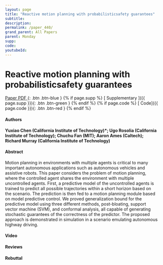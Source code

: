 ```yaml
---
layout: page
title: "Reactive motion planning with probabilisticsafety guarantees"
subtitle: 
description:
permalink: /paper_440/
grand_parent: All Papers
parent: Monday
supp: 
code: 
youtubeId: 
---
```


# Reactive motion planning with probabilisticsafety guarantees

[<i class="fa fa-file-text-o" aria-hidden="true"></i> Paper PDF ](https://drive.google.com/file/d/19Hwr4MzkOK_wUbmF5gBTwO5paCcFkHCR/view){: .btn .btn-blue } {% if page.supp %} [<i class="fa fa-file-text-o" aria-hidden="true"></i> Supplementary ]({{ page.supp }}){: .btn .btn-green } {% endif %} {% if page.code %} [<i class="fa fa-github" aria-hidden="true"></i> Code]({{ page.code }}){: .btn .btn-red }
{% endif %}

#### Authors
**Yuxiao Chen (California Institute of Technology)*; Ugo Rosolia (California Institute of Technology); Chuchu Fan (MIT); Aaron Ames (Caltech); Richard Murray (California Institute of Technology)**

#### Abstract
Motion planning in environments with multiple agents is critical to many important autonomous applications such as autonomous vehicles and assistive robots. This paper considers the problem of motion planning, where the controlled agent shares the environment with multiple uncontrolled agents. First, a predictive model of the uncontrolled agents is trained to predict all possible trajectories within a short horizon based on the scenario. The prediction is then fed to a motion planning module based on model predictive control. We proved generalization bound for the predictive model using three different methods, post-bloating, support vector machine (SVM), and conformal analysis, all capable of generating stochastic guarantees of the correctness of the predictor. The proposed approach is demonstrated in simulation in a scenario emulating autonomous highway driving.

#### Video 

#### Reviews

#### Rebuttal
